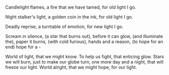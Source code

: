Candlelight flames,
a fire that we have tamed,
for old light I go.

Night stalker's light,
a golden coin in the ink,
for old light I go.

Deadly reprise,
a turntable of emotion,
for new light I go.

Scream in silence,
(a star that burns out),
before it can glow,
(and illuminate the),
paper it burns,
(with cold furious),
hands and a reason,
(to hope for an end)
hope for a -

World of light,
that we might know.
To help us fight,
that enticing glow.
Stars we will burn,
just to make our globe turn,
one more day and a night,
that will freeze our light.
World alright,
that we might hope,
for our light.